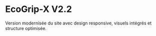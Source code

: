 # EcoGrip-X V2.2

Version modernisée du site avec design responsive, visuels intégrés et structure optimisée.